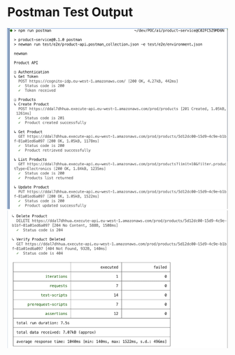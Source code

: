 # Postman Test Output

<img src="./postman-tests-images/1.png"/><br/>
<img src="./postman-tests-images/2.png"/><br/>
